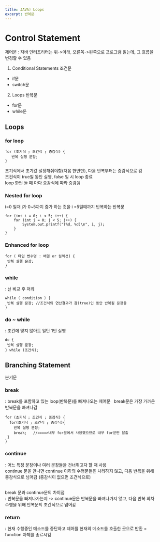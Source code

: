 ```yaml
---
title: JAVA) Loops
excerpt: 반복문
---
```


# Control Statement
제어문 : 자바 인터프리터는 위->아래, 오른쪽->왼쪽으로 프로그램 읽는데, 그 흐름을 변경할 수 있음  
1. Conditional Statements 조건문
- if문
- switch문
2. Loops 반복문
- for문
- while문

## Loops
### for loop
```
for (초기식 ; 조건식 ; 증감식) {
   반복 실행 문장;
}
```
초기식에서 초기값 설정해줘야함(처음 한번만), 다음 반복부터는 증감식으로 감  
조건식이 true일 동안 실행, false 일 시 loop 종료  
loop 한번 돌 때 마다 증감식에 따라 증감됨  

### Nested for loop
i=0 일때 j가 0~5까지 증가 하는 것을 i =5일때까지 반복하는 반복문  
```
for (int i = 0; i < 5; i++) {
    for (int j = 0; j < 5; j++) {
        System.out.printf("(%d, %d)\n", i, j);
    }
}
```

### Enhanced for loop
```
for ( 타입 변수명 : 배열 or 컬렉션) {
 반복 실행 문장;
}
```

### while 
: 선 비교 후 처리  
```
while ( condition ) { 
 반복 실행 문장; //조건식의 연산결과가 참(true)인 동안 반복될 문장들
}
```

### do ~ while
: 조건에 맞지 않아도 일단 1번 실행
```
do {
 반복 실행 문장;
} while (조건식);
```

## Branching Statement
분기문  

### break
: break를 포함하고 있는 loop(반복문)를 빠져나오는 제어문
&nbsp; break문은 가장 가까운 반복문을 빠져나감
```
for (초기식 ; 조건식 ; 증감식) {
  for(초기식 ; 조건식 ; 증감식){
    반복 실행 문장;
    break;   //====>내부 for문에서 사용했으므로 내부 for문만 탈출
 }
}
```

### continue
: 어느 특정 문장이나 여러 문장들을 건너뛰고자 할 때 사용  
continue 문을 만나면 continue 이하의 수행문들은 처리하지 않고, 다음 반복을 위해 증감식으로 넘어감 (증감식이 없으면 조건식으로) <br/><br/>

break 문과 continue문의 차이점  
: 반복문을 빠져나가는지 
-> continue문은 반복문을 빠져나가지 않고, 다음 반복 회차 수행을 위해 반복문의 조건식으로 넘어감

### return
: 현재 수행중인 메소드를 중단하고 제어를 현재의 메소드를 호출한 곳으로 반환 = function 자체를 종료시킴 <br/>
